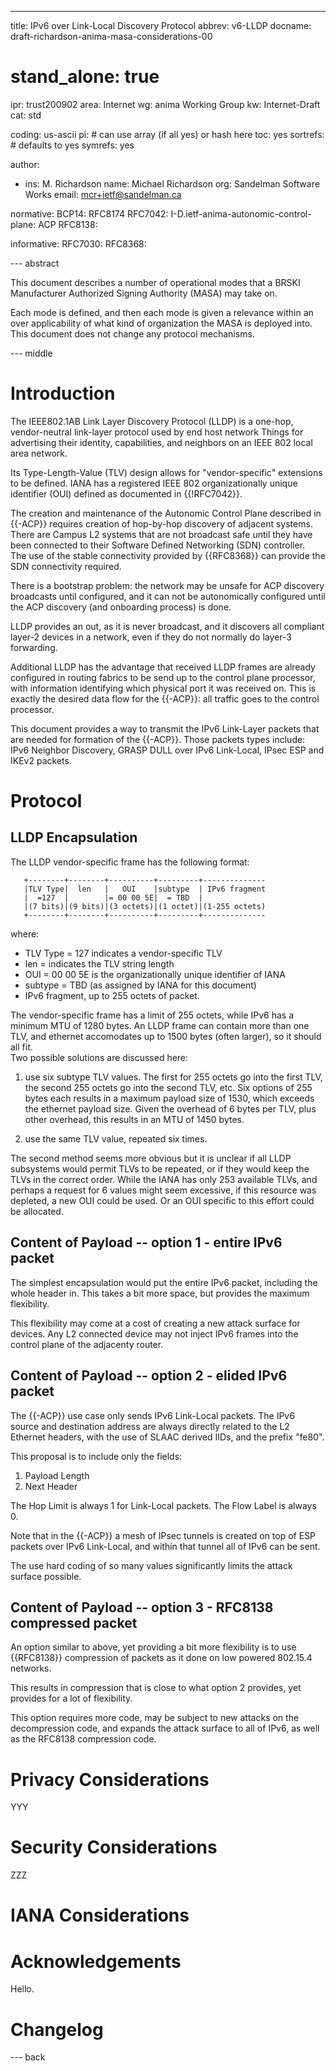 ---
title: IPv6 over Link-Local Discovery Protocol
abbrev: v6-LLDP
docname: draft-richardson-anima-masa-considerations-00

# stand_alone: true

ipr: trust200902
area: Internet
wg: anima Working Group
kw: Internet-Draft
cat: std

coding: us-ascii
pi:    # can use array (if all yes) or hash here
  toc: yes
  sortrefs:   # defaults to yes
  symrefs: yes

author:


- ins: M. Richardson
  name: Michael Richardson
  org: Sandelman Software Works
  email: mcr+ietf@sandelman.ca

normative:
  BCP14: RFC8174
  RFC7042:
  I-D.ietf-anima-autonomic-control-plane: ACP
  RFC8138:

informative:
  RFC7030:
  RFC8368:

--- abstract

This document describes a number of operational modes that a
BRSKI Manufacturer Authorized Signing Authority (MASA) may take on.

Each mode is defined, and then each mode is given a relevance
within an over applicability of what kind of organization the
MASA is deployed into.  This document does not change any
protocol mechanisms.

--- middle

# Introduction

The IEEE802.1AB Link Layer Discovery Protocol (LLDP) is a one-hop,
vendor-neutral link-layer protocol used by end host network Things
for advertising their identity, capabilities, and neighbors on an
IEEE 802 local area network.

Its Type-Length-Value (TLV) design allows for "vendor-specific" extensions to
be defined.  IANA has a registered IEEE 802 organizationally unique
identifier (OUI) defined as documented in {{!RFC7042}}.

The creation and maintenance of the Autonomic Control Plane described in
{{-ACP}} requires creation of hop-by-hop discovery of adjacent systems.
There are Campus L2 systems that are not broadcast safe until they have been
connected to their Software Defined Networking (SDN) controller.  
The use of the stable connectivity provided by {{RFC8368}} can provide the
SDN connectivity required.

There is a bootstrap problem: the network may be unsafe for ACP discovery
broadcasts until configured, and it can not be autonomically configured until
the ACP discovery (and onboarding process) is done.

LLDP provides an out, as it is never broadcast, and it discovers all
compliant layer-2 devices in a network, even if they do not normally do
layer-3 forwarding.

Additional LLDP has the advantage that received LLDP frames are already
configured in routing fabrics to be send up to the control plane processor,
with information identifying which physical port it was received on. 
This is exactly the desired data flow for the {{-ACP}}: all traffic goes to
the control processor.

This document provides a way to transmit the IPv6 Link-Layer packets that are
needed for formation of the {{-ACP}}.  Those packets types include: IPv6
Neighbor Discovery, GRASP DULL over IPv6 Link-Local, IPsec ESP and IKEv2
packets.

# Protocol

## LLDP Encapsulation

The LLDP vendor-specific frame has the following format:

~~~~
   +--------+--------+----------+---------+--------------
   |TLV Type|  len   |   OUI    |subtype  | IPv6 fragment
   |  =127  |        |= 00 00 5E|  = TBD  |
   |(7 bits)|(9 bits)|(3 octets)|(1 octet)|(1-255 octets)
   +--------+--------+----------+---------+--------------
~~~~

   where:

*  TLV Type = 127 indicates a vendor-specific TLV
*  len = indicates the TLV string length
*  OUI = 00 00 5E is the organizationally unique identifier of IANA
*  subtype = TBD (as assigned by IANA for this document)
*  IPv6 fragment, up to 255 octets of packet.

The vendor-specific frame has a limit of 255 octets, while IPv6 has a minimum
MTU of 1280 bytes.  An LLDP frame can contain more than one TLV, and ethernet
accomodates up to 1500 bytes (often larger), so it should all fit.  
Two possible solutions are discussed here:

1. use six subtype TLV values.  The first for 255 octets go into the first
   TLV, the second 255 octets go into the second TLV, etc.  Six options
   of 255 bytes each results in a maximum payload size of 1530, which
   exceeds the ethernet payload size.  Given the overhead of 6 bytes
   per TLV, plus other overhead, this results in an MTU of 1450 bytes.

2. use the same TLV value, repeated six times.

The second method seems more obvious but it is unclear if all LLDP subsystems 
would permit TLVs to be repeated, or if they would keep the TLVs in the
correct order.   While the IANA has only 253 available TLVs, and perhaps
a request for 6 values might seem excessive, if this resource was depleted, a
new OUI could be used.  Or an OUI specific to this effort could be allocated.

## Content of Payload -- option 1 - entire IPv6 packet

The simplest encapsulation would put the entire IPv6 packet, including the
whole header in.  This takes a bit more space, but provides the maximum
flexibility.

This flexibility may come at a cost of creating a new attack surface for
devices. Any L2 connected device may not inject IPv6 frames into the control
plane of the adjacenty router.

## Content of Payload -- option 2 - elided IPv6 packet

The {{-ACP}} use case only sends IPv6 Link-Local packets.  The IPv6 source
and destination address are always directly related to the L2 Ethernet
headers, with the use of SLAAC derived IIDs, and the prefix "fe80".

This proposal is to include only the fields:
1. Payload Length
2. Next Header

The Hop Limit is always 1 for Link-Local packets.
The Flow Label is always 0.

Note that in the {{-ACP}} a mesh of IPsec tunnels is created on top of ESP packets
over IPv6 Link-Local, and within that tunnel all of IPv6 can be sent.

The use hard coding of so many values significantly limits the attack surface
possible. 

## Content of Payload -- option 3 - RFC8138 compressed packet

An option similar to above, yet providing a bit more flexibility is to use
{{RFC8138}} compression of packets as it done on low powered 802.15.4
networks.

This results in compression that is close to what option 2 provides, yet
provides for a lot of flexibility.

This option requires more code, may be subject to new attacks on the
decompression code, and expands the attack surface to all of IPv6, as well as
the RFC8138 compression code.

# Privacy Considerations

YYY

# Security Considerations

ZZZ

# IANA Considerations

# Acknowledgements

Hello.

# Changelog


--- back


